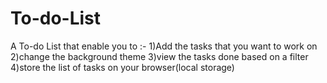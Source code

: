 # To-do-List
A To-do List that enable you to :-
1)Add the tasks that you want to work on
2)change the background theme
3)view the tasks done based on a filter
4)store the list of tasks on your browser(local storage)
